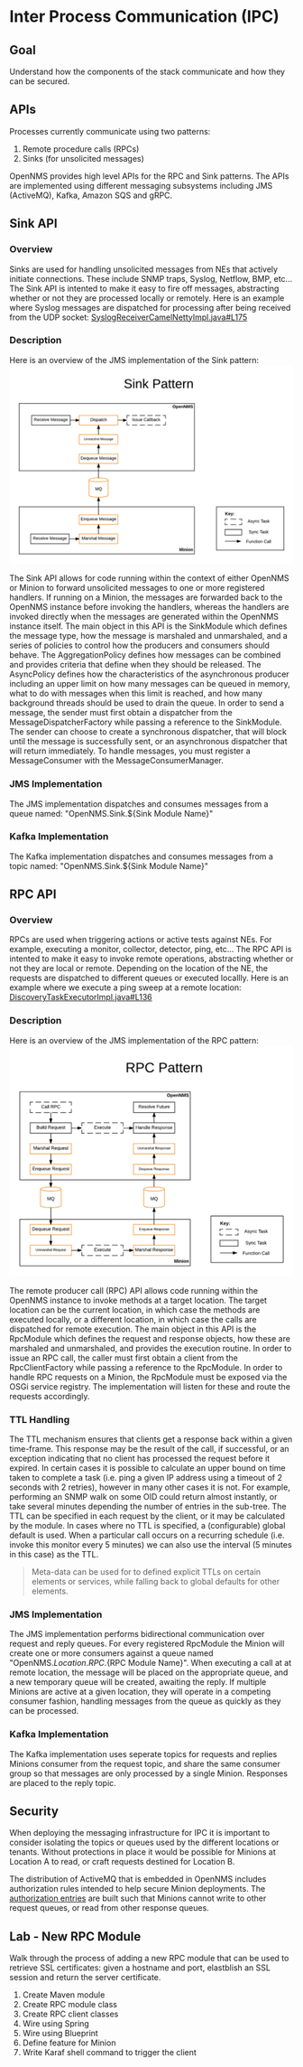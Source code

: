 # Inter Process Communication (IPC)

## Goal

Understand how the components of the stack communicate and how they can be secured.

## APIs

Processes currently communicate using two patterns:
1) Remote procedure calls (RPCs)
2) Sinks (for unsolicited messages)

OpenNMS provides high level APIs for the RPC and Sink patterns.
The APIs are implemented using different messaging subsystems including JMS (ActiveMQ), Kafka, Amazon SQS and gRPC.

## Sink API

### Overview

Sinks are used for handling unsolicited messages from NEs that actively initiate connections.
These include SNMP traps, Syslog, Netflow, BMP, etc...
The Sink API is intented to make it easy to fire off messages, abstracting whether or not they are processed locally or remotely.
Here is an example where Syslog messages are dispatched for processing after being received from the UDP socket: [SyslogReceiverCamelNettyImpl.java#L175](https://github.com/OpenNMS/opennms/blob/opennms-26.2.2-1/features/events/syslog/src/main/java/org/opennms/netmgt/syslogd/SyslogReceiverCamelNettyImpl.java#L175)

### Description

Here is an overview of the JMS implementation of the Sink pattern:
![Sink Pattern](images/ipc-sink-overview.png)

The Sink API allows for code running within the context of either OpenNMS or Minion to forward unsolicited messages to one or more registered handlers.
If running on a Minion, the messages are forwarded back to the OpenNMS instance before invoking the handlers, whereas the handlers are invoked directly when the messages are generated within the OpenNMS instance itself.
The main object in this API is the SinkModule which defines the message type, how the message is marshaled and unmarshaled, and a series of policies to control how the producers and consumers should behave.
The AggregationPolicy defines how messages can be combined and provides criteria that define when they should be released.
The AsyncPolicy defines how the characteristics of the asynchronous producer including an upper limit on how many messages can be queued in memory, what to do with messages when this limit is reached, and how many background threads should be used to drain the queue.
In order to send a message, the sender must first obtain a dispatcher from the MessageDispatcherFactory while passing a reference to the SinkModule.
The sender can choose to create a synchronous dispatcher, that will block until the message is successfully sent, or an asynchronous dispatcher that will return immediately.
To handle messages, you must register a MessageConsumer with the MessageConsumerManager.

### JMS Implementation

The JMS implementation dispatches and consumes messages from a queue named:  "OpenNMS.Sink.${Sink Module Name}"

### Kafka Implementation

The Kafka implementation dispatches and consumes messages from a topic named: "OpenNMS.Sink.${Sink Module Name}"

## RPC API

### Overview

RPCs are used when triggering actions or active tests against NEs.
For example, executing a monitor, collector, detector, ping, etc...
The RPC API is intented to make it easy to invoke remote operations, abstracting whether or not they are local or remote.
Depending on the location of the NE, the requests are dispatched to different queues or executed locallly.
Here is an example where we execute a ping sweep at a remote location: [DiscoveryTaskExecutorImpl.java#L136](https://github.com/OpenNMS/opennms/blob/opennms-26.2.2-1/features/discovery/src/main/java/org/opennms/netmgt/discovery/DiscoveryTaskExecutorImpl.java#L136)

### Description

Here is an overview of the JMS implementation of the RPC pattern:
![RPC Pattern](images/ipc-rpc-overview.png)

The remote producer call (RPC) API allows code running within the OpenNMS instance to invoke methods at a target location.
The target location can be the current location, in which case the methods are executed locally, or a different location, in which case the calls are dispatched for remote execution.
The main object in this API is the RpcModule which defines the request and response objects, how these are marshaled and unmarshaled, and provides the execution routine.
In order to issue an RPC call, the caller must first obtain a client from the RpcClientFactory while passing a reference to the RpcModule.
In order to handle RPC requests on a Minion, the RpcModule must be exposed via the OSGi service registry.
The implementation will listen for these and route the requests accordingly.

### TTL Handling
The TTL mechanism ensures that clients get a response back within a given time-frame. This response may be the result of the call, if successful, or an exception indicating that no client has processed the request before it expired.
In certain cases it is possible to calculate an upper bound on time taken to complete a task (i.e. ping a given IP address using a timeout of 2 seconds with 2 retries), however in many other cases it is not. For example, performing an SNMP walk on some OID could return almost instantly, or take several minutes depending the number of entries in the sub-tree.
The TTL can be specified in each request by the client, or it may be calculated by the module. In cases where no TTL is specified, a (configurable) global default is used.
When a particular call occurs on a recurring schedule (i.e. invoke this monitor every 5 minutes) we can also use the interval (5 minutes in this case) as the TTL.

> Meta-data can be used for to defined explicit TTLs on certain elements or services, while falling back to global defaults for other elements.

### JMS Implementation

The JMS implementation performs bidirectional communication over request and reply queues.
For every registered RpcModule the Minion will create one or more consumers against a queue named "OpenNMS.${Location}.RPC.${RPC Module Name}".
When executing a call at at remote location, the message will be placed on the appropriate queue, and a new temporary queue will be created, awaiting the reply.
If multiple Minions are active at a given location, they will operate in a competing consumer fashion, handling messages from the queue as quickly as they can be processed.

### Kafka Implementation

The Kafka implementation uses seperate topics for requests and replies
Minions consumer from the request topic, and share the same consumer group so that messages are only processed by a single Minion.
Responses are placed to the reply topic.

## Security

When deploying the messaging infrastructure for IPC it is important to consider isolating the topics or queues used by the different locations or tenants.
Without protections in place it would be possible for Minions at Location A to read, or craft requests destined for Location B.

The distribution of ActiveMQ that is embedded in OpenNMS includes authorization rules intended to help secure Minion deployments.
The [authorization entries](https://github.com/OpenNMS/opennms/blob/opennms-26.2.2-1/opennms-base-assembly/src/main/filtered/etc/opennms-activemq.xml#L45) are built such that Minions cannot write to other request queues, or read from other response queues.

## Lab - New RPC Module

Walk through the process of adding a new RPC module that can be used to retrieve SSL certificates: given a hostname and port, elastblish an SSL session and return the server certificate.

1. Create Maven module
1. Create RPC module class
1. Create RPC client classes
1. Wire using Spring
1. Wire using Blueprint
1. Define feature for Minion
1. Write Karaf shell command to trigger the client
